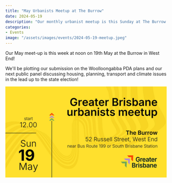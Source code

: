 ```yaml
---
title: "May Urbanists Meetup at The Burrow"
date: 2024-05-19
description: "Our monthly urbanist meetup is this Sunday at The Burrow!"
categories:
- Events
image: "/assets/images/events/2024-05-19-meetup.jpeg"
---
```


Our May meet-up is this week at noon on 19th May at the Burrow in West End! 

We'll be plotting our submission on the Woolloongabba PDA plans and our next public panel discussing housing, planning, transport and climate issues in the lead up to the state election!

![12pm, 19th May, The Burrow, 52 Russel St, West End; near bus route 199.](/assets/images/events/2024-05-19-meetup.jpeg)
